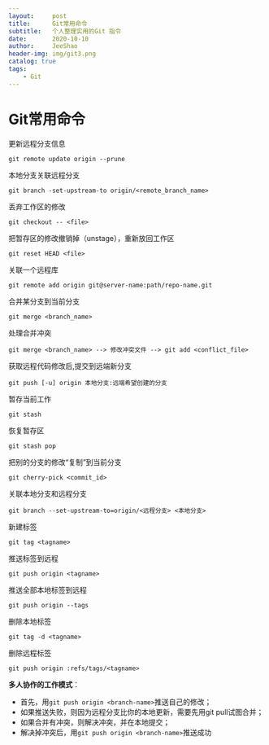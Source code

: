 ```yaml
---
layout:     post
title:      Git常用命令
subtitle:   个人整理实用的Git 指令
date:       2020-10-10
author:     JeeShao
header-img: img/git3.png
catalog: true
tags:
    - Git
---
```

# **Git常用命令**

更新远程分支信息

`git remote update origin --prune` 

本地分支关联远程分支

`git branch -set-upstream-to origin/<remote_branch_name>`

丢弃工作区的修改

`git checkout -- <file>`

把暂存区的修改撤销掉（unstage），重新放回工作区

`git reset HEAD <file>`

关联一个远程库

`git remote add origin git@server-name:path/repo-name.git`

合并某分支到当前分支

`git merge <branch_name>`

处理合并冲突

`git merge <branch_name> --> 修改冲突文件 --> git add <conflict_file>` 

获取远程代码修改后,提交到远端新分支

`git push [-u] origin 本地分支:远端希望创建的分支`

暂存当前工作

`git stash`

恢复暂存区

`git stash pop`

把别的分支的修改“复制”到当前分支

`git cherry-pick <commit_id>`

关联本地分支和远程分支

`git branch --set-upstream-to=origin/<远程分支> <本地分支>`

新建标签

`git tag <tagname>`

推送标签到远程

`git push origin <tagname>`

推送全部本地标签到远程

`git push origin --tags`

删除本地标签

`git tag -d <tagname>`

删除远程标签

`git push origin :refs/tags/<tagname>`

**多人协作的工作模式**：
- 首先，用`git push origin <branch-name>`推送自己的修改；
- 如果推送失败，则因为远程分支比你的本地更新，需要先用git pull试图合并；
- 如果合并有冲突，则解决冲突，并在本地提交；
- 解决掉冲突后，用`git push origin <branch-name>`推送成功